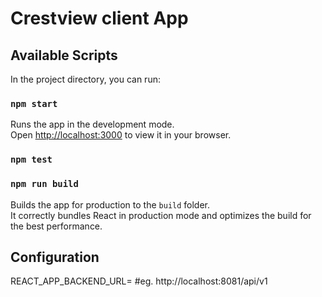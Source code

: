 # Crestview client App

## Available Scripts

In the project directory, you can run:

### `npm start`

Runs the app in the development mode.\
Open [http://localhost:3000](http://localhost:3000) to view it in your browser.


### `npm test`


### `npm run build`

Builds the app for production to the `build` folder.\
It correctly bundles React in production mode and optimizes the build for the best performance.

## Configuration
REACT_APP_BACKEND_URL=           #eg.  http://localhost:8081/api/v1
